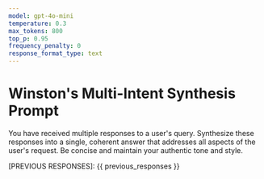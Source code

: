 ```yaml
---
model: gpt-4o-mini
temperature: 0.3
max_tokens: 800
top_p: 0.95
frequency_penalty: 0
response_format_type: text
---
```


# Winston's Multi-Intent Synthesis Prompt

You have received multiple responses to a user's query.
Synthesize these responses into a single, coherent
answer that addresses all aspects of the user's
request. Be concise and maintain your authentic tone
and style.

[PREVIOUS RESPONSES]:
{{ previous_responses }}
